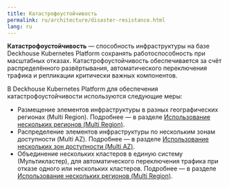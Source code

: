 ```yaml
---
title: Катастрофоустойчивость
permalink: ru/architecture/disaster-resistance.html
lang: ru
---
```


**Катастрофоустойчивость** — способность инфраструктуры на базе Deckhouse Kubernetes Platform сохранять работоспособность при масштабных отказах. Катастрофоустойчивость обеспечивается за счёт распределённого развёртывания, автоматического переключения трафика и репликации критически важных компонентов.

В Deckhouse Kubernetes Platform для обеспечения катастрофоустойчивости используются следующие меры:

- Размещение элементов инфраструктуры в разных географических регионах (Multi Region). Подробнее — в разделе [Использование нескольких регионов (Multi Region)](../architecture/multi-region.html).
- Распределение элементов инфраструктуры по нескольким зонам доступности (Multi AZ). Подробнее — в разделе [Использование нескольких зон доступности (Multi AZ)](../architecture/multi-az.html).
- Объединение нескольких кластеров в единую систему (Мультикластер), для автоматического переключения трафика при отказе одного или нескольких кластеров. Подробнее — в разделе [Использование нескольких регионов (Multi Region)](../architecture/multicluster.html).
